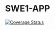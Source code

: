 # SWE1-APP

[![Coverage Status](https://coveralls.io/repos/github/sballan/swe1-app/badge.svg?branch=master)](https://coveralls.io/github/sballan/swe1-app?branch=master)